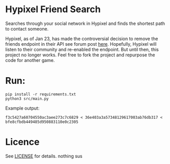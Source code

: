 # Hypixel Friend Search
Searches through your social network in Hypixel and finds the shortest path to contact someone.

Hypixel, as of Jan 23, has made the controversial decision to remove the friends endpoint in their API see forum post [here](https://hypixel.net/threads/public-api-removal-of-the-friends-endpoint.5245947/). Hopefully, Hypixel will listen to their community and re-enabled the endpoint. But until then, this project no longer works. Feel free to fork the project and repurpose the code for another game.

# Run:
```properties
pip install -r requirements.txt
python3 src/main.py
```
Example output: 

`f3c5427a60704550ac3aee273c7c6829 < 36e403a3a57348129617003ab76db317 < bfe8cfbdb449485d950883110e0c2305`


# Licence
See [LICENSE](LICENSE) for details.
nothing sus